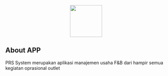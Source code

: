 <p align="center"><a href="https://app.primarasaselaras.com" target="_blank"><img src="https://app.primarasaselaras.com/assets/images/logo/prslogin.png" width="100"></a></p>

## About APP

PRS System merupakan aplikasi manajemen usaha F&B dari hampir semua kegiatan oprasional outlet
